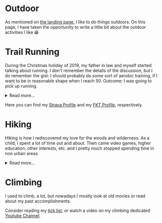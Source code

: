 Outdoor
===

As mentioned on [the landing page]({{site.url}}), I like to do things outdoors.
On this page, I have taken the opportunity to write a little bit about the
outdoor activities I like 😁

# Trail Running
During the Christmas holiday of 2019, my father in law and myself started talking about
running.
I don't remember the details of the discussion, but I do remember the gist: I should
probably do some sort of aerobic training, if I want to be in reasonable shape when I
reach 50.
Outcome: I was going to pick up running.

<details>
  <summary>Read more...</summary>
Historically, I had tried running every once in a while -- often in combination with a diet,
weight training, or some other activity -- but always hated it.
This time, it would be different.

Firstly, I tried to identify where my hatred for running came from.
It was quite easy to figure out: What I had always hated with running was the feeling of
exhaustion.
It sucks to taste blood and heave ones chest for air.
During my previous attempts at *getting into running*, I had always felt that it was
my lunges that was my weak point, not my legs.
Solution?
I started running slower than my max.
When I came back from an hour long run, I actually felt OK.
I never sprinted, never tried to max out, I just jogged along -- and it felt nice.

Secondly, I like the woods.
Previously, I had always run on the road -- usually around a couple of blocks close to
where I live.
I thought that: *"If I'm going to like running, I better run somewhere I like to be."*,
so I set out for the woods.
Luckily, I live only a couple of hundreds of meters from a nature reserve, so that became
my goto running spot.

The number of trails are plenty, and I still find new trails:
<div style="text-align: center">
  <a href="{{site.baseurl}}/img/anggardsbergen.png">
    <img src="{{site.baseurl}}/img/anggardsbergen.png" width="250"/>
  </a>
</div>
</details>

Here you can find my [Strava Profile](https://www.strava.com/athletes/48967952) and my
[FKT Profile](https://fastestknowntime.com/athlete/erik-thorsell), respectively.

# Hiking

Hiking is how I rediscovered my love for the woods and wilderness.
As a child, I spent a lot of time out and about.
Then came video games, higher education, other interests, etc. and I pretty much
stopped spending time in non urban areas.

<details>
  <summary>Read more...</summary>
Hiking is also an interest I share with my wife.
Thusfar, we have taken a handful of nice hikes together.
The images below are from Laugavegur, Iceland, and Bergslagsleden, Sweden, respectively.
<div style="text-align: center">
  <a href="{{site.baseurl}}/img/iceland.jpg">
    <img src="{{site.baseurl}}/img/iceland.jpg" width="200"/>
  </a>
  <a href="{{site.baseurl}}/img/bergslagsleden.jpg">
      <img src="{{site.baseurl}}/img/bergslagsleden.jpg" width="200"/>
  </a>
</div>
</details>

# Climbing
I used to climb, a lot, but nowadays I mostly look at old movies or read about
my past accomplishments.

Consider reading my [tick list]({{site.url}}/ticklist), or watch a video on my
climbing dedicated [Youtube Channel](https://www.youtube.com/channel/UCi9p-FX7qLCEXbyfLISFtHg/).